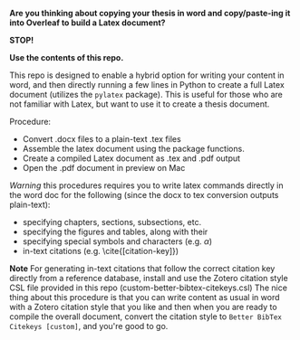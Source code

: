 **Are you thinking about copying your thesis in word and copy/paste-ing it into Overleaf to build a Latex document?**

**STOP!**

**Use the contents of this repo.**

This repo is designed to enable a hybrid option for writing your content in word, and then directly running a few lines in Python to create a full Latex document (utilizes the ```pylatex``` package).
This is useful for those who are not familiar with Latex, but want to use it to create a thesis document. 

Procedure:
- Convert .docx files to a plain-text .tex files
- Assemble the latex document using the package functions. 
- Create a compiled Latex document as .tex and .pdf output
- Open the .pdf document in preview on Mac

*Warning* this procedures requires you to write latex commands directly in the word doc for the following (since the docx to tex conversion outputs plain-text):
- specifying chapters, sections, subsections, etc.
- specifying the figures and tables, along with their 
- specifying special symbols and characters (e.g. $\alpha$)
- in-text citations (e.g. \cite{[citation-key]})

**Note**
For generating in-text citations that follow the correct citation key directly from a reference database, install and use the Zotero citation style CSL file provided in this repo (custom-better-bibtex-citekeys.csl) 
The nice thing about this procedure is that you can write content as usual in word with a Zotero citation style that you like and then when you are ready to compile the overall document, convert the citation style to `Better BibTex Citekeys [custom]`, and you're good to go.


